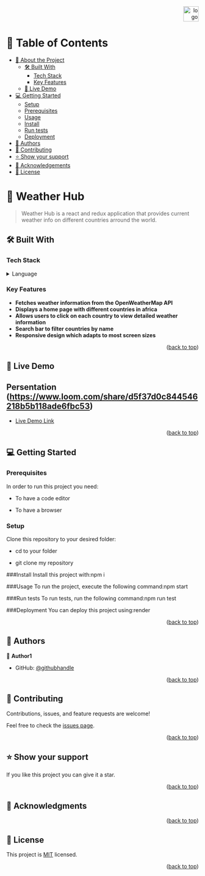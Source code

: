  <div align="right"> 
  <img src="./image/murple_logo.png" alt="logo" width="40"  height="auto" /> 
</div>

<!-- TABLE OF CONTENTS -->

# 📗 Table of Contents

- [📖 About the Project](#about-project)
  - [🛠 Built With](#built-with)
    - [Tech Stack](#tech-stack)
    - [Key Features](#key-features)
  - [🚀 Live Demo](#live-demo)
- [💻 Getting Started](#getting-started)
  - [Setup](#setup)
  - [Prerequisites](#prerequisites)
  - [Usage](#usage)
  - [Install](#install)
  - [Run tests](#run-tests)
  - [Deployment](#deployment)  
- [👥 Authors](#authors) 
- [🤝 Contributing](#contributing)
- [⭐️ Show your support](#support)
- [🙏 Acknowledgements](#acknowledgements) 
- [📝 License](#license)

<!-- PROJECT DESCRIPTION -->

# 📖  Weather Hub  <a name="about-project"></a>

>Weather Hub is a react and redux application that provides current weather info on different countries arround the world.

 

## 🛠 Built With <a name="built-with"></a>

### Tech Stack <a name="tech-stack"></a>


<details>
  <summary>Language</summary>
  <ul>
    <li><a href="https://reactjs.org/">HTML/Css</a></li>
    <li><a href="https://reactjs.org/">React</a></li>
    <li><a href="https://reactjs.org/">Redux</a></li>
  </ul>
</details> 
 

<!-- Features -->



### Key Features <a name="key-features"></a>
- **Fetches weather information from the OpenWeatherMap API**
- **Displays a home page with different countries in africa**
- **Allows users to click on each country to view detailed weather information**
- **Search bar to filter countries by name**
- **Responsive design which adapts to most screen sizes**
 

<p align="right">(<a href="#readme-top">back to top</a>)</p>

<!-- LIVE DEMO -->

## 🚀 Live Demo <a name="live-demo"></a>
## Persentation (https://www.loom.com/share/d5f37d0c844546218b5b118ade6fbc53)

- [Live Demo Link]()

<p align="right">(<a href="#readme-top">back to top</a>)</p>

<!-- GETTING STARTED -->



## 💻 Getting Started <a name="getting-started"></a>

 

### Prerequisites

In order to run this project you need:

- To have a code editor 

- To have a browser


### Setup

Clone this repository to your desired folder:

- cd to your folder

- git clone my repository   

 ###Install
Install this project with:npm i

 ###Usage
To run the project, execute the following command:npm start

 ###Run tests
To run tests, run the following command:npm run test

###Deployment
You can deploy this project using:render

 

<p align="right">(<a href="#readme-top">back to top</a>)</p>

<!-- AUTHORS -->

## 👥 Authors <a name="authors"></a>


👤 **Author1**

- GitHub: [@githubhandle](https://github.com/AhmadiGu/)

 

<p align="right">(<a href="#readme-top">back to top</a>)</p>


<!-- CONTRIBUTING -->

## 🤝 Contributing <a name="contributing"></a>

Contributions, issues, and feature requests are welcome!

Feel free to check the [issues page](../../issues/).

<p align="right">(<a href="#readme-top">back to top</a>)</p>

<!-- SUPPORT -->

## ⭐️ Show your support <a name="support"></a>


If you like this project you can give it a star.

<p align="right">(<a href="#readme-top">back to top</a>)</p>

<!-- ACKNOWLEDGEMENTS -->

## 🙏 Acknowledgments <a name="acknowledgements"></a>

 

 

<p align="right">(<a href="#readme-top">back to top</a>)</p>

 

<!-- LICENSE -->

## 📝 License <a name="license"></a>

This project is [MIT](./LICENSE.md) licensed.


<p align="right">(<a href="#readme-top">back to top</a>)</p>